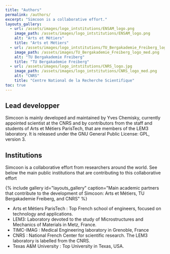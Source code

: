 ```yaml
---
title: "Authors"
permalink: /authors/
excerpt: "Simcoon is a collaborative effort."
layouts_gallery:
  - url: /assets/images/logo_intstitutions/ENSAM_logo.png
    image_path: /assets/images/logo_intstitutions/ENSAM_logo.png
    alt: "Arts et Métiers"
    title: "Arts et Métiers"
  - url: /assets/images/logo_intstitutions/TU_Bergakademie_Freiberg_logo.png
    image_path: /assets/images/TU_Bergakademie_Freiberg_logo_med.png
    alt: "TU Bergakademie Freiberg"
    title: "TU Bergakademie Freiberg"
  - url: /assets/images/logo_intstitutions/CNRS_logo.jpg
    image_path: /assets/images/logo_intstitutions/CNRS_logo_med.png
    alt: "CNRS"
    title: "Centre National de la Recherche Scientifique"
toc: true
---
```


## Lead developper

Simcoon is mainly developed and maintained by Yves Chemisky, currently appointed scientist at the CNRS and by contributors from the staff and students of Arts et Métiers ParisTech, that are members of the LEM3 laboratory. It is released under the GNU General Public License: GPL, version 3.

## Institutions 

Simcoon is a collaborative effort from researchers around the world. See below the main public institutions that are contributing to this collaborative effort

{% include gallery id="layouts_gallery" caption="Main academic partners that contribute to the development of Simcoon: Arts et Métiers, TU Bergakademie Freiberg, and CNRS" %}

* Arts et Métiers ParisTech : Top French school of engineers, focused on technology and applications.
* LEM3: Laboratory devoted to the study of Microstructures and Mechanics of Materials in Metz, France.
* TIMC-IMAG : Medical Engineering laboratory in Grenoble, France
* CNRS : National French Center for scientific research. The LEM3 laboratory is labelled from the CNRS.
* Texas A&M University : Top University in Texas, USA.

